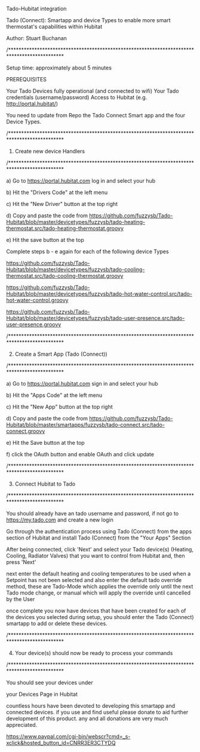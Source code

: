 Tado-Hubitat integration

Tado (Connect): Smartapp and device Types to enable more smart thermostat's capabilities within Hubitat

Author: Stuart Buchanan


/*********************************************************************************************

Setup time: approximately about 5 minutes

PREREQUISITES

Your Tado Devices fully operational (and connected to wifi)
Your Tado credentials (username/password)
Access to Hubitat (e.g. http://portal.hubitat/)

You need to update from Repo the Tado Connect Smart app and the four Device Types.


/*********************************************************************************************

1) Create new device Handlers

/*********************************************************************************************

a) Go to https://portal.hubitat.com log in and select your hub

b) Hit the "Drivers Code" at the left menu

c) Hit the "New Driver" button at the top right

d) Copy and paste the code from https://github.com/fuzzysb/Tado-Hubitat/blob/master/devicetypes/fuzzysb/tado-heating-thermostat.src/tado-heating-thermostat.groovy

e) Hit the save button at the top

Complete steps b - e again for each of the following device Types

https://github.com/fuzzysb/Tado-Hubitat/blob/master/devicetypes/fuzzysb/tado-cooling-thermostat.src/tado-cooling-thermostat.groovy

https://github.com/fuzzysb/Tado-Hubitat/blob/master/devicetypes/fuzzysb/tado-hot-water-control.src/tado-hot-water-control.groovy

https://github.com/fuzzysb/Tado-Hubitat/blob/master/devicetypes/fuzzysb/tado-user-presence.src/tado-user-presence.groovy


/*********************************************************************************************

2) Create a Smart App (Tado (Connect))

/*********************************************************************************************

a) Go to https://portal.hubitat.com sign in and select your hub

b) Hit the "Apps Code" at the left menu

c) Hit the "New App" button at the top right

d) Copy and paste the code from https://github.com/fuzzysb/Tado-Hubitat/blob/master/smartapps/fuzzysb/tado-connect.src/tado-connect.groovy

e) Hit the Save button at the top

f) click the OAuth button and enable OAuth and click update


/*********************************************************************************************

3) Connect Hubitat to Tado

/*********************************************************************************************

You should already have an tado username and password, if not go to https://my.tado.com and create a new login

Go through the authentication process using Tado (Connect) from the apps section of Hubitat and install Tado (Connect) from the "Your Apps" Section


After being connected, click 'Next' and select your Tado device(s) (Heating, Cooling, Radiator Valves) that you want to control from Hubitat and, then press 'Next'

next enter the default heating and cooling temperatures to be used when a Setpoint has not been selected and also enter the default tado override method, these are Tado-Mode which applies the override only until the next Tado mode change, or manual which will apply the override until cancelled by the User

once complete you now have devices that have been created for each of the devices you selected during setup, you should enter the Tado (Connect) smartapp to add or delete these devices.

/*********************************************************************************************

4) Your device(s) should now be ready to process your commands

/*********************************************************************************************

You should see your devices under

your Devices Page in Hubitat

countless hours have been devoted to developing this smartapp and connected devices. if you use and find useful please donate to aid further development of this product. any and all donations are very much appreciated.

https://www.paypal.com/cgi-bin/webscr?cmd=_s-xclick&hosted_button_id=CNRR3ER3CTYDQ
